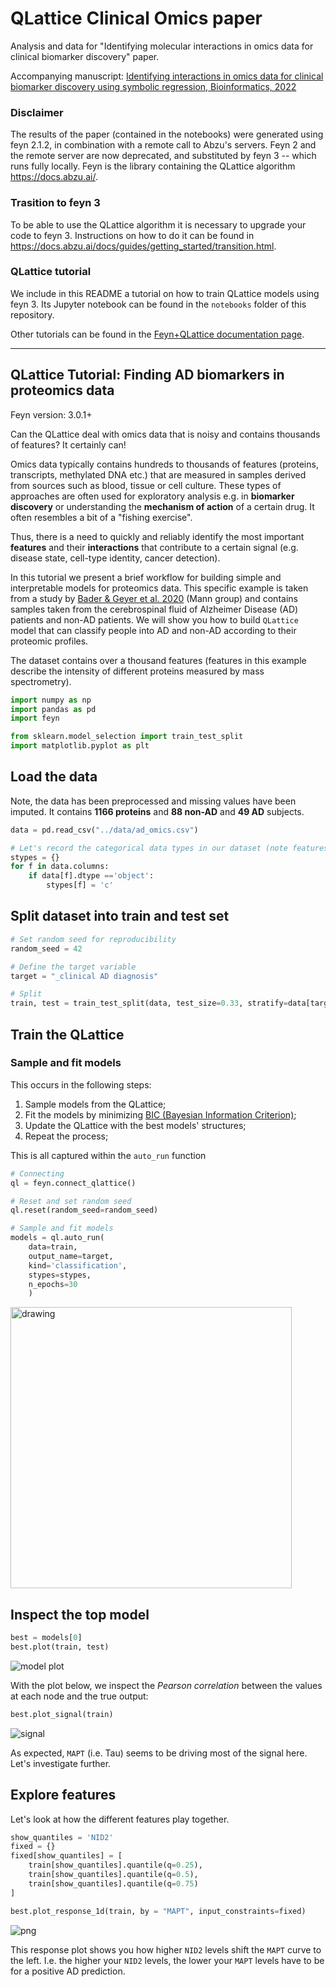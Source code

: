 # QLattice Clinical Omics paper

Analysis and data for "Identifying molecular interactions in omics data for clinical biomarker discovery"
paper.

Accompanying manuscript:
[Identifying interactions in omics data for clinical biomarker discovery using symbolic regression, Bioinformatics, 2022](https://doi.org/10.1093/bioinformatics/btac405)

### Disclaimer

The results of the paper (contained in the notebooks) were generated using feyn 2.1.2, in combination with a remote call to Abzu's 
servers. Feyn 2 and the remote server are now deprecated, and substituted by feyn 3 -- which runs fully locally. Feyn is
the library containing the QLattice algorithm https://docs.abzu.ai/.

### Trasition to feyn 3

To be able to use the QLattice algorithm it is necessary to upgrade your code to feyn 3. Instructions on how to do it can be found
in https://docs.abzu.ai/docs/guides/getting_started/transition.html.


### QLattice tutorial

We include in this README a tutorial on how to train QLattice models using feyn 3. 
Its Jupyter notebook can be found in the `notebooks` folder of this repository.

Other tutorials can be found in the [Feyn+QLattice documentation page](https://docs.abzu.ai/docs/tutorials/python/covid_mrna.html).

---
QLattice Tutorial: Finding AD biomarkers in proteomics data
---
<div style='visibility:hidden' id='notebook-meta' data-filetype='.csv' data-notebook='.ipynb'></div>

Feyn version: 3.0.1+

Can the QLattice deal with omics data that is noisy and contains thousands of features? It certainly can!

Omics data typically contains hundreds to thousands of features (proteins, transcripts, methylated DNA etc.) that are measured in samples derived from sources such as blood, tissue or cell culture. These types of approaches are often used for exploratory analysis e.g. in **biomarker discovery** or understanding the **mechanism of action** of a certain drug. It often resembles a bit of a "fishing exercise".

Thus, there is a need to quickly and reliably identify the most important **features** and their **interactions** that contribute to a certain signal (e.g. disease state, cell-type identity, cancer detection).

In this tutorial we present a brief workflow for building simple and interpretable models for proteomics data. This specific example is taken from a study by [Bader & Geyer et al. 2020](https://www.embopress.org/doi/full/10.15252/msb.20199356) (Mann group) and contains samples taken from the cerebrospinal fluid of Alzheimer Disease (AD) patients and non-AD patients. We will show you how to build `QLattice` model that can classify people into AD and non-AD according to their proteomic profiles.

The dataset contains over a thousand features (features in this example describe the intensity of different proteins measured by mass spectrometry).


```python
import numpy as np
import pandas as pd
import feyn

from sklearn.model_selection import train_test_split
import matplotlib.pyplot as plt
```

## Load the data
Note, the data has been preprocessed and missing values have been imputed.
It contains **1166 proteins** and **88 non-AD** and **49 AD** subjects.


```python
data = pd.read_csv("../data/ad_omics.csv")

# Let's record the categorical data types in our dataset (note features will be treated as numerical by default).
stypes = {}
for f in data.columns:
    if data[f].dtype =='object':
        stypes[f] = 'c'
```

## Split dataset into train and test set


```python
# Set random seed for reproducibility
random_seed = 42

# Define the target variable
target = "_clinical AD diagnosis"

# Split
train, test = train_test_split(data, test_size=0.33, stratify=data[target], random_state=random_seed)
```

## Train the QLattice

### Sample and fit models

This occurs in the following steps:

1. Sample models from the QLattice;
2. Fit the models by minimizing [BIC (Bayesian Information Criterion)](https://en.wikipedia.org/wiki/Bayesian_information_criterion);
3. Update the QLattice with the best models' structures;
4. Repeat the process;

This is all captured within the `auto_run` function


```python
# Connecting
ql = feyn.connect_qlattice()

# Reset and set random seed
ql.reset(random_seed=random_seed)

# Sample and fit models
models = ql.auto_run(
    data=train,
    output_name=target,
    kind='classification',
    stypes=stypes,
    n_epochs=30
    )
```

<img src="QLattice_tutorial_files/model_fitting.png" alt="drawing" width="450"/>


## Inspect the top model


```python
best = models[0]
best.plot(train, test)
```

![model plot](QLattice_tutorial_files/model_plot.png)

With the plot below, we inspect the *Pearson correlation* between the values at each node and the true output:


```python
best.plot_signal(train)
```


![signal](QLattice_tutorial_files/model_signal.svg)



As expected, `MAPT` (i.e. Tau) seems to be driving most of the signal here. Let's investigate further.

## Explore features

Let's look at how the different features play together.


```python
show_quantiles = 'NID2'
fixed = {}
fixed[show_quantiles] = [
    train[show_quantiles].quantile(q=0.25),
    train[show_quantiles].quantile(q=0.5),
    train[show_quantiles].quantile(q=0.75)
]

best.plot_response_1d(train, by = "MAPT", input_constraints=fixed)
```



![png](QLattice_tutorial_files/plot_response_1d.png)



This response plot shows you how higher `NID2` levels shift the `MAPT` curve to the left. I.e. the higher your `NID2` levels, the lower your `MAPT` levels have to be for a positive AD prediction.
